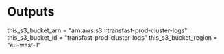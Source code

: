 # Outputs

this_s3_bucket_arn = "arn:aws:s3:::transfast-prod-cluster-logs"
this_s3_bucket_id = "transfast-prod-cluster-logs"
this_s3_bucket_region = "eu-west-1"
